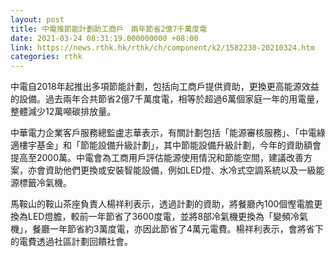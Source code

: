 ```yaml
---
layout: post
title: 中電推節能計劃助工商戶　兩年節省2億7千萬度電
date: 2021-03-24 08:31:19.000000000 +08:00
link: https://news.rthk.hk/rthk/ch/component/k2/1582230-20210324.htm
categories: rthk
---
```


中電自2018年起推出多項節能計劃，包括向工商戶提供資助，更換更高能源效益的設備。過去兩年合共節省2億7千萬度電，相等於超過6萬個家庭一年的用電量，整體減少12萬噸碳排放量。

中華電力企業客戶服務總監盧志華表示，有關計劃包括「能源審核服務」、「中電綠適樓宇基金」和「節能設備升級計劃」，其中節能設備升級計劃，今年的資助額會提高至2000萬。中電會為工商用戶評估能源使用情況和節能空間，建議改善方案，亦會資助他們更換或安裝智能設備，例如LED燈、水冷式空調系統以及一級能源標籤冷氣機。

馬鞍山的鞍山茶座負責人楊祥利表示，透過計劃的資助，將餐廳內100個慳電膽更換為LED燈膽，較前一年節省了3600度電，並將8部冷氣機更換為「變頻冷氣機」，餐廳一年節省約3萬度電，亦因此節省了4萬元電費。楊祥利表示，會將省下的電費透過社區計劃回饋社會。
